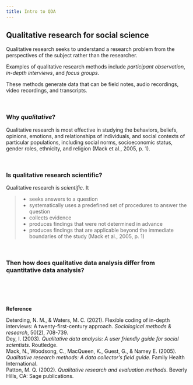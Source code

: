 ```yaml
---
title: Intro to QDA
---
```


## Qualitative research for social science

Qualitative research seeks to understand a research problem from the perspectives of the subject rather than the researcher. 

Examples of qualitative research methods include *participant observation*, *in-depth interviews*, and *focus groups*. 

These methods generate data that can be field notes, audio recordings, video recordings, and transcripts.

<br>

### Why *qualitative*?
Qualitative research is most effective in studying the behaviors, beliefs, opinions, emotions, and relationships of individuals, and social contexts of particular populations, including social norms, socioeconomic status, gender roles, ethnicity, and religion (Mack et al., 2005, p. 1).

<br>

### Is qualitative research scientific?

Qualitative research is *scientific*. It 

> * seeks answers to a question
> * systematically uses a predefined set of procedures to answer the question
> * collects evidence
> * produces findings that were not determined in advance
> * produces findings that are applicable beyond the immediate boundaries of the study 
> (Mack et al., 2005, p. 1)

<br>

### Then how does qualitative data analysis differ from quantitative data analysis?

<br>


### 

<br> 


**Reference**

Deterding, N. M., & Waters, M. C. (2021). Flexible coding of in-depth interviews: A twenty-first-century approach. *Sociological methods & research*, 50(2), 708-739. <br>
Dey, I. (2003). *Qualitative data analysis: A user friendly guide for social scientists*. Routledge. <br>
Mack, N., Woodsong, C., MacQueen, K., Guest, G., & Namey E. (2005). *Qualitative research methods: A data collector’s field guide.* Family Health International. <br>
Patton, M. Q. (2002). *Qualitative research and evaluation methods*. Beverly Hills, CA: Sage publications.

